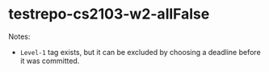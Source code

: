 # testrepo-cs2103-w2-allFalse

Notes:
* `Level-1` tag exists, but it can be excluded by choosing a deadline before it was committed.
